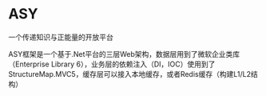# ASY
一个传递知识与正能量的开放平台

ASY框架是一个基于.Net平台的三层Web架构，数据层用到了微软企业类库（Enterprise Library 6），业务层的依赖注入（DI，IOC）使用到了StructureMap.MVC5，缓存层可以接入本地缓存，或者Redis缓存（构建L1/L2结构）
